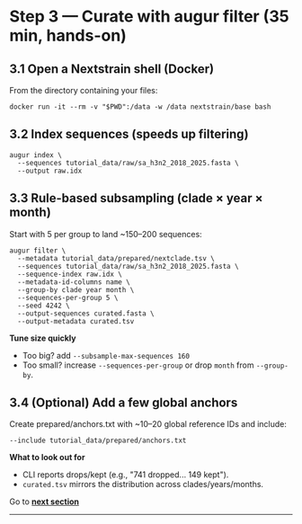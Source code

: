 # Step 3 — Curate with augur filter (35 min, hands-on)

## 3.1 Open a Nextstrain shell (Docker)

From the directory containing your files:

```
docker run -it --rm -v "$PWD":/data -w /data nextstrain/base bash
```

## 3.2 Index sequences (speeds up filtering)

```
augur index \
  --sequences tutorial_data/raw/sa_h3n2_2018_2025.fasta \
  --output raw.idx
```

## 3.3 Rule-based subsampling (clade × year × month)

Start with 5 per group to land ~150–200 sequences:

```
augur filter \
  --metadata tutorial_data/prepared/nextclade.tsv \
  --sequences tutorial_data/raw/sa_h3n2_2018_2025.fasta \
  --sequence-index raw.idx \
  --metadata-id-columns name \
  --group-by clade year month \
  --sequences-per-group 5 \
  --seed 4242 \
  --output-sequences curated.fasta \
  --output-metadata curated.tsv
```

**Tune size quickly**

-   Too big? add `--subsample-max-sequences 160`
-   Too small? increase `--sequences-per-group` or drop `month` from `--group-by`.
  
## 3.4 (Optional) Add a few global anchors

Create prepared/anchors.txt with ~10–20 global reference IDs and include:

```
--include tutorial_data/prepared/anchors.txt
```

**What to look out for**

-   CLI reports drops/kept (e.g., "741 dropped... 149 kept").
-   `curated.tsv` mirrors the distribution across clades/years/months.


Go to **[next section](https://github.com/giffordlabcvr/african-stars-flu-refset-workshop/blob/main/tutorial/4-build-and-visualise.md)**


* * * * *
